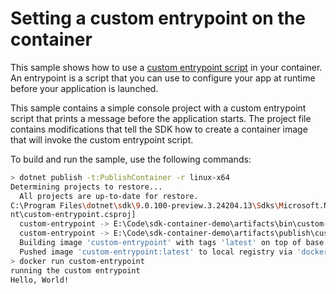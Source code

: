 # Setting a custom entrypoint on the container

This sample shows how to use a [custom entrypoint script](./my-entrypoint) in your container.
An entrypoint is a script that you can use to configure your app at runtime before your application is launched.

This sample contains a simple console project with a custom entrypoint script that prints a message before the application starts. The project file contains modifications that tell the SDK how to create a container image that will invoke the custom entrypoint script.

To build and run the sample, use the following commands:

```sh
> dotnet publish -t:PublishContainer -r linux-x64
Determining projects to restore...
  All projects are up-to-date for restore.
C:\Program Files\dotnet\sdk\9.0.100-preview.3.24204.13\Sdks\Microsoft.NET.Sdk\targets\Microsoft.NET.RuntimeIdentifierInference.targets(314,5): message NETSDK1057: You are using a preview version of .NET. See: https://aka.ms/dotnet-support-policy [E:\Code\sdk-container-demo\src\custom-entrypoi
nt\custom-entrypoint.csproj]
  custom-entrypoint -> E:\Code\sdk-container-demo\artifacts\bin\custom-entrypoint\release_linux-x64\custom-entrypoint.dll
  custom-entrypoint -> E:\Code\sdk-container-demo\artifacts\publish\custom-entrypoint\release_linux-x64\
  Building image 'custom-entrypoint' with tags 'latest' on top of base image 'mcr.microsoft.com/dotnet/runtime-deps:9.0.0-preview.3'.
  Pushed image 'custom-entrypoint:latest' to local registry via 'docker'.
> docker run custom-entrypoint
running the custom entrypoint
Hello, World!
```
